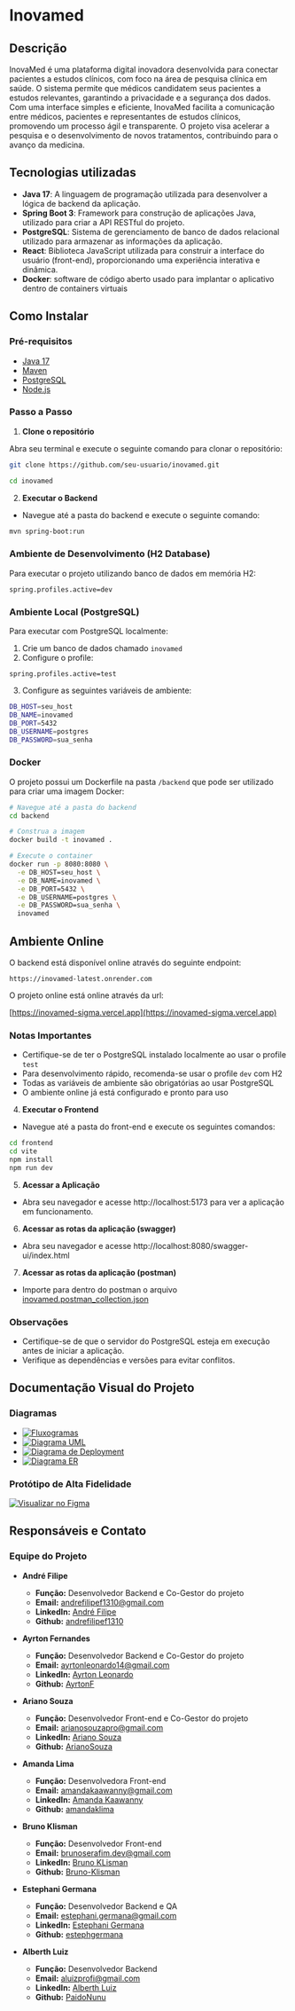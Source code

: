 # Inovamed
## Descrição
InovaMed é uma plataforma digital inovadora desenvolvida para conectar pacientes a estudos clínicos, com foco na área de pesquisa clínica em saúde. O sistema permite que médicos candidatem seus pacientes a estudos relevantes, garantindo a privacidade e a segurança dos dados. Com uma interface simples e eficiente, InovaMed facilita a comunicação entre médicos, pacientes e representantes de estudos clínicos, promovendo um processo ágil e transparente. O projeto visa acelerar a pesquisa e o desenvolvimento de novos tratamentos, contribuindo para o avanço da medicina.
## Tecnologias utilizadas
- **Java 17**: A linguagem de programação utilizada para desenvolver a lógica de backend da aplicação.
- **Spring Boot 3**: Framework para construção de aplicações Java, utilizado para criar a API RESTful do projeto.
- **PostgreSQL**: Sistema de gerenciamento de banco de dados relacional utilizado para armazenar as informações da aplicação.
- **React**: Biblioteca JavaScript utilizada para construir a interface do usuário (front-end), proporcionando uma experiência interativa e dinâmica.
- **Docker**:  software de código aberto usado para implantar o aplicativo dentro de containers virtuais

## Como Instalar
### Pré-requisitos
- [Java 17](https://www.oracle.com/java/technologies/javase/jdk17-archive-downloads.html)
- [Maven](https://maven.apache.org/download.cgi)
- [PostgreSQL](https://www.postgresql.org/download/)
- [Node.js](https://nodejs.org/) 
### Passo a Passo
1. **Clone o repositório**

Abra seu terminal e execute o seguinte comando para clonar o repositório:

 ```bash
git clone https://github.com/seu-usuario/inovamed.git
```
 ```bash
cd inovamed
```

2. **Executar o Backend**
- Navegue até a pasta do backend e execute o seguinte comando:
```bash
mvn spring-boot:run
```
### Ambiente de Desenvolvimento (H2 Database)

Para executar o projeto utilizando banco de dados em memória H2:

```properties
spring.profiles.active=dev
```

### Ambiente Local (PostgreSQL)

Para executar com PostgreSQL localmente:

1. Crie um banco de dados chamado `inovamed`
2. Configure o profile:
```properties
spring.profiles.active=test
```

3. Configure as seguintes variáveis de ambiente:
```bash
DB_HOST=seu_host
DB_NAME=inovamed
DB_PORT=5432
DB_USERNAME=postgres
DB_PASSWORD=sua_senha
```

### Docker

O projeto possui um Dockerfile na pasta `/backend` que pode ser utilizado para criar uma imagem Docker:

```bash
# Navegue até a pasta do backend
cd backend

# Construa a imagem
docker build -t inovamed .

# Execute o container
docker run -p 8080:8080 \
  -e DB_HOST=seu_host \
  -e DB_NAME=inovamed \
  -e DB_PORT=5432 \
  -e DB_USERNAME=postgres \
  -e DB_PASSWORD=sua_senha \
  inovamed
```

## Ambiente Online

O backend está disponível online através do seguinte endpoint:

```
https://inovamed-latest.onrender.com
```
O projeto online está online através da url:

[https://inovamed-sigma.vercel.app](https://inovamed-sigma.vercel.app)


### Notas Importantes

- Certifique-se de ter o PostgreSQL instalado localmente ao usar o profile `test`
- Para desenvolvimento rápido, recomenda-se usar o profile `dev` com H2
- Todas as variáveis de ambiente são obrigatórias ao usar PostgreSQL
- O ambiente online já está configurado e pronto para uso
4. **Executar o Frontend**
- Navegue até a pasta do front-end e execute os seguintes comandos:
```bash
cd frontend
cd vite
npm install
npm run dev
```
5. **Acessar a Aplicação**
- Abra seu navegador e acesse http://localhost:5173 para ver a aplicação em funcionamento.

6. **Acessar as rotas da aplicação (swagger)**
- Abra seu navegador e acesse http://localhost:8080/swagger-ui/index.html

7. **Acessar as rotas da aplicação (postman)**
- Importe para dentro do postman o arquivo [inovamed.postman_collection.json](https://github.com/andrefilipe1310/inovamed/blob/main/backend/inovamed.postman_collection.json)
### Observações
- Certifique-se de que o servidor do PostgreSQL esteja em execução antes de iniciar a aplicação.
- Verifique as dependências e versões para evitar conflitos.
## Documentação Visual do Projeto

### Diagramas

- [![Fluxogramas](https://img.shields.io/badge/Fluxogramas-blue?style=for-the-badge)](https://github.com/andrefilipe1310/inovamed-/tree/main/docs/diagrams/FLOWCHARTS.md)
- [![Diagrama UML](https://img.shields.io/badge/Diagrama%20UML-blue?style=for-the-badge)](https://github.com/andrefilipe1310/inovamed-/blob/main/docs/diagrams/CLASS_DIAGRAM.md)
- [![Diagrama de Deployment](https://img.shields.io/badge/Diagrama%20de%20Deployment-blue?style=for-the-badge)](https://github.com/andrefilipe1310/inovamed-/tree/main/docs/diagrams/DEPLOYMENT_DIAGRAM.md)
- [![Diagrama ER](https://img.shields.io/badge/Diagrama%20ER-blue?style=for-the-badge)](https://github.com/andrefilipe1310/inovamed-/tree/main/docs/diagrams/ER_DIAGRAM.md)

### Protótipo de Alta Fidelidade 

[![Visualizar no Figma](https://img.shields.io/badge/Visualizar%20no%20Figma-303133?style=for-the-badge&logo=figma&logoColor=white)](https://www.figma.com/design/MAYIorwVh0L0GMI3fWkQ8p/inovamed?node-id=0-1&t=oOfMIo0CWC2Q0o69-1)


## Responsáveis e Contato

### Equipe do Projeto

- **André Filipe**
  - **Função:** Desenvolvedor Backend e Co-Gestor do projeto
  - **Email:** andrefilipef1310@gmail.com
  - **LinkedIn:** [André Filipe](https://linkedin.com/in/andre-filipe-/)
  - **Github:** [andrefilipef1310](https://github.com/andrefilipe1310/)

- **Ayrton Fernandes**
   - **Função:** Desenvolvedor Backend e Co-Gestor do projeto
   - **Email:** ayrtonleonardo14@gmail.com
   - **LinkedIn:** [Ayrton Leonardo](https://www.linkedin.com/in/ayrton-leonardo-956a4026b/)
   - **Github:** [AyrtonF](https://github.com/AyrtonF)
  
- **Ariano Souza**
  - **Função:** Desenvolvedor Front-end e Co-Gestor do projeto
  - **Email:** arianosouzapro@gmail.com
  - **LinkedIn:** [Ariano Souza](https://www.linkedin.com/in/ariano-souza-14777926b)
  - **Github:** [ArianoSouza](https://github.com/ArianoSouza)

 - **Amanda Lima**
   - **Função:** Desenvolvedora Front-end 
   - **Email:** amandakaawanny@gmail.com
   - **LinkedIn:** [Amanda Kaawanny](https://linkedin.com/in/amanda-lima-5bb61a1b0/)
   - **Github:** [amandaklima](github.com/amandaklima)


 - **Bruno Klisman**
   - **Função:** Desenvolvedor Front-end 
   - **Email:** brunoserafim.dev@gmail.com
   - **LinkedIn:** [Bruno KLisman](https://www.linkedin.com/in/bruno-klisman-30aa14267/)
   - **Github:** [Bruno-Klisman](https://github.com/Bruno-Klisman)
     
- **Estephani Germana**
   - **Função:** Desenvolvedor Backend e QA
   - **Email:** estephani.germana@gmail.com
   - **LinkedIn:** [Estephani Germana](https://www.linkedin.com/in/estephanigermana/)
   - **Github:** [estephgermana](https://github.com/estephgermana)

- **Alberth Luiz**
  - **Função:** Desenvolvedor Backend 
  - **Email:** aluizprofi@gmail.com
  - **LinkedIn:** [Alberth Luiz](https://www.linkedin.com/in/alberth-luiz-736527229/)
  - **Github:** [PaidoNunu](https://github.com/PaidoNunu)

